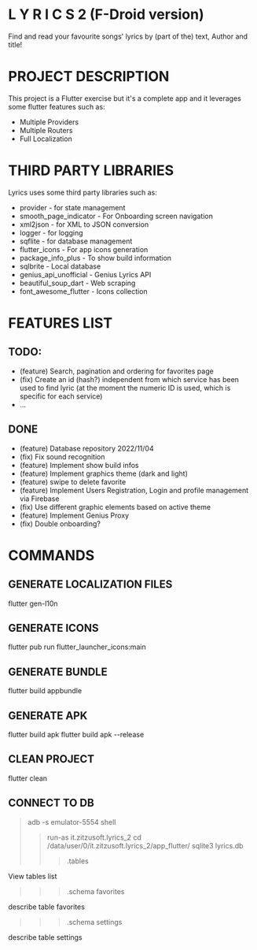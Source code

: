 # L Y R I C S   2 (F-Droid version)
Find and read your favourite songs' lyrics by (part of the) text, Author and title!

# PROJECT DESCRIPTION
This project is a Flutter exercise but it's a complete app and it leverages some flutter features such as:
* Multiple Providers
* Multiple Routers
* Full Localization

# THIRD PARTY LIBRARIES
Lyrics uses some third party libraries such as:
* provider - for state management
* smooth_page_indicator - For Onboarding screen navigation
* xml2json - for XML to JSON conversion
* logger - for logging
* sqflite - for database management
* flutter_icons - For app icons generation
* package_info_plus - To show build information
* sqlbrite - Local database
* genius_api_unofficial - Genius Lyrics API
* beautiful_soup_dart - Web scraping
* font_awesome_flutter - Icons collection

# FEATURES LIST
## TODO:
* (feature) Search, pagination and ordering for favorites page
* (fix) Create an id (hash?) independent from which service has been used 
        to find lyric (at the moment the numeric ID is used, which is 
        specific for each service)
* ...

## DONE
* (feature) Database repository 2022/11/04
* (fix) Fix sound recognition
* (feature) Implement show build infos
* (feature) Implement graphics theme (dark and light)
* (feature) swipe to delete favorite
* (feature) Implement Users Registration, Login and profile management via Firebase
* (fix) Use different graphic elements based on active theme
* (feature) Implement Genius Proxy
* (fix) Double onboarding?

# COMMANDS
## GENERATE LOCALIZATION FILES
flutter gen-l10n

## GENERATE ICONS
flutter pub run flutter_launcher_icons:main

## GENERATE BUNDLE
flutter build appbundle

## GENERATE APK
flutter build apk
flutter build apk --release

## CLEAN PROJECT
flutter clean

## CONNECT TO DB
> adb -s emulator-5554 shell
> > run-as it.zitzusoft.lyrics_2
> > cd /data/user/0/it.zitzusoft.lyrics_2/app_flutter/
> > sqlite3 lyrics.db
> > > .tables

View tables list
> > > .schema favorites

describe table favorites
> > > .schema settings

describe table settings
